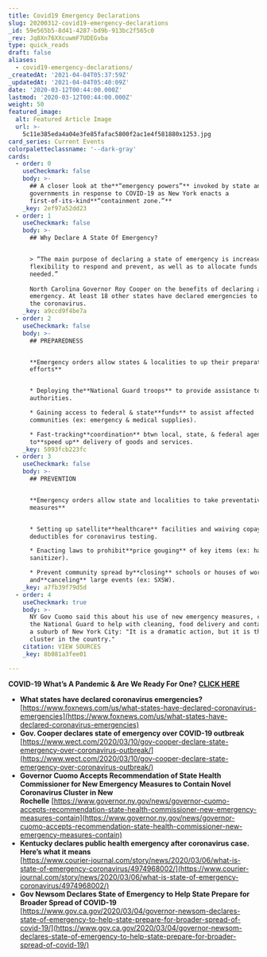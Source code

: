 ```yaml
---
title: Covid19 Emergency Declarations
slug: 20200312-covid19-emergency-declarations
_id: 59e565b5-8d41-4287-bd9b-913bc2f565c0
_rev: Jq8Xn76XXcuwmF7UDEGvba
type: quick_reads
draft: false
aliases:
  - covid19-emergency-declarations/
_createdAt: '2021-04-04T05:37:59Z'
_updatedAt: '2021-04-04T05:40:09Z'
date: '2020-03-12T00:44:00.000Z'
lastmod: '2020-03-12T00:44:00.000Z'
weight: 50
featured_image:
  alt: Featured Article Image
  url: >-
    5c11e385eda4a04e3fe85fafac5800f2ac1e4f581880x1253.jpg
card_series: Current Events
colorpaletteclassname: '--dark-gray'
cards:
  - order: 0
    useCheckmark: false
    body: >-
      ## A closer look at the**“emergency powers”** invoked by state and local
      governments in response to COVID-19 as New York enacts a
      first-of-its-kind**“containment zone.”**
    _key: 2ef97a52dd23
  - order: 1
    useCheckmark: false
    body: >-
      ## Why Declare A State Of Emergency?


      > “The main purpose of declaring a state of emergency is increased
      flexibility to respond and prevent, as well as to allocate funds where
      needed.”  
        
      North Carolina Governor Roy Cooper on the benefits of declaring an
      emergency. At least 18 other states have declared emergencies to combat
      the coronavirus.
    _key: a9ccd9f4be7a
  - order: 2
    useCheckmark: false
    body: >-
      ## PREPAREDNESS


      **Emergency orders allow states & localities to up their preparation
      efforts**


      * Deploying the**National Guard troops** to provide assistance to local
      authorities.

      * Gaining access to federal & state**funds** to assist affected
      communities (ex: emergency & medical supplies).

      * Fast-tracking**coordination** btwn local, state, & federal agencies
      to**speed up** delivery of goods and services.
    _key: 5093fcb223fc
  - order: 3
    useCheckmark: false
    body: >-
      ## PREVENTION


      **Emergency orders allow state and localities to take preventative
      measures**


      * Setting up satellite**healthcare** facilities and waiving copays and
      deductibles for coronavirus testing.

      * Enacting laws to prohibit**price gouging** of key items (ex: hand
      sanitizer).

      * Prevent community spread by**closing** schools or houses of worship
      and**canceling** large events (ex: SXSW).
    _key: a7fb39f79d5d
  - order: 4
    useCheckmark: true
    body: >-
      NY Gov Cuomo said this about his use of new emergency measures, calling in
      the National Guard to help with cleaning, food delivery and containment in
      a suburb of New York City: "It is a dramatic action, but it is the largest
      cluster in the country."
    citation: VIEW SOURCES
    _key: 8b081a3fee01

---
```

**COVID-19 What’s A Pandemic & Are We Ready For One?** [**CLICK HERE**](https://smarthernews.com/pandemic-potential/)

* **What states have declared coronavirus emergencies?**  
[https://www.foxnews.com/us/what-states-have-declared-coronavirus-emergencies](https://www.foxnews.com/us/what-states-have-declared-coronavirus-emergencies)
* **Gov. Cooper declares state of emergency over COVID-19 outbreak**  
[https://www.wect.com/2020/03/10/gov-cooper-declare-state-emergency-over-coronavirus-outbreak/](https://www.wect.com/2020/03/10/gov-cooper-declare-state-emergency-over-coronavirus-outbreak/)
* **Governor Cuomo Accepts Recommendation of State Health Commissioner for New Emergency Measures to Contain Novel Coronavirus Cluster in New Rochelle** [https://www.governor.ny.gov/news/governor-cuomo-accepts-recommendation-state-health-commissioner-new-emergency-measures-contain](https://www.governor.ny.gov/news/governor-cuomo-accepts-recommendation-state-health-commissioner-new-emergency-measures-contain)
* **Kentucky declares public health emergency after coronavirus case. Here’s what it means**  
[https://www.courier-journal.com/story/news/2020/03/06/what-is-state-of-emergency-coronavirus/4974968002/](https://www.courier-journal.com/story/news/2020/03/06/what-is-state-of-emergency-coronavirus/4974968002/)
* **Gov Newsom Declares State of Emergency to Help State Prepare for Broader Spread of COVID-19**  
[https://www.gov.ca.gov/2020/03/04/governor-newsom-declares-state-of-emergency-to-help-state-prepare-for-broader-spread-of-covid-19/](https://www.gov.ca.gov/2020/03/04/governor-newsom-declares-state-of-emergency-to-help-state-prepare-for-broader-spread-of-covid-19/)